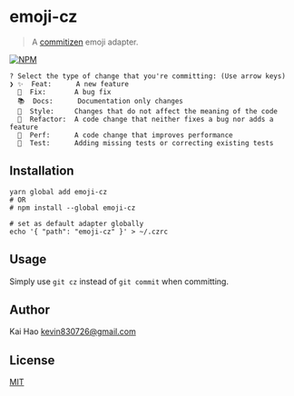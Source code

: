 # emoji-cz
> A [commitizen](https://github.com/commitizen/cz-cli) emoji adapter.

[![NPM](https://nodei.co/npm/emoji-cz.png?downloads=true&stars=true)](https://nodei.co/npm/emoji-cz/)

```
? Select the type of change that you're committing: (Use arrow keys)
❯ ✨  Feat:      A new feature
  🐛  Fix:       A bug fix
  📚  Docs:      Documentation only changes
  🎨  Style:     Changes that do not affect the meaning of the code
  🔨  Refactor:  A code change that neither fixes a bug nor adds a feature
  🚀  Perf:      A code change that improves performance
  🚨  Test:      Adding missing tests or correcting existing tests
```

## Installation
```
yarn global add emoji-cz
# OR
# npm install --global emoji-cz

# set as default adapter globally
echo '{ "path": "emoji-cz" }' > ~/.czrc
```

## Usage
Simply use `git cz` instead of `git commit` when committing.

## Author
Kai Hao <kevin830726@gmail.com>

## License
[MIT](LICENSE)
